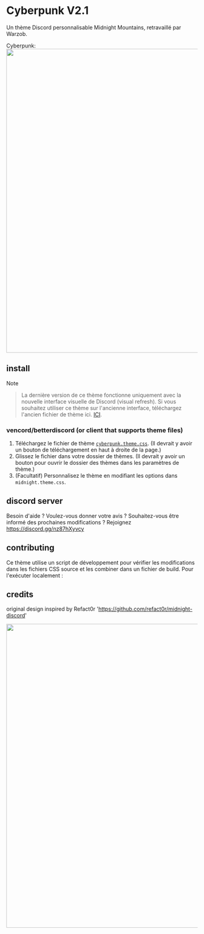 
# Cyberpunk V2.1

Un thème Discord personnalisable Midnight Mountains, retravaillé par Warzob.


Cyberpunk:
<img width=800 src="https://github.com/Warzob/cyberpunk_theme/blob/main/cyberpunk.png?raw=true">

## install

> [!NOTE]  

>La dernière version de ce thème fonctionne uniquement avec la nouvelle interface visuelle de Discord (visual refresh). Si vous souhaitez utiliser ce thème sur l'ancienne interface, téléchargez l'ancien fichier de thème ici.
> [ICI](https://github.com/refact0r/midnight-discord/blob/master/archive/midnight.theme.css).

### vencord/betterdiscord (or client that supports theme files)

1. Téléchargez le fichier de thème [`cyberpunk.theme.css`](https://github.com/Warzob/cyberpunk_theme/blob/main/cyberpunk.theme.css). (Il devrait y avoir un bouton de téléchargement en haut à droite de la page.)
2. Glissez le fichier dans votre dossier de thèmes. (Il devrait y avoir un bouton pour ouvrir le dossier des thèmes dans les paramètres de thème.)
3. (Facultatif) Personnalisez le thème en modifiant les options dans `midnight.theme.css`.


## discord server

Besoin d'aide ? Voulez-vous donner votre avis ? Souhaitez-vous être informé des prochaines modifications ? Rejoignez <https://discord.gg/nz87hXyvcy>

## contributing

Ce thème utilise un script de développement pour vérifier les modifications dans les fichiers CSS source et les combiner dans un fichier de build. Pour l'exécuter localement :

## credits

original design inspired by  Refact0r '<https://github.com/refact0r/midnight-discord>' 

<img width=800 src="https://github.com/refact0r/midnight-discord/raw/master/assets/screenshot1.png">
